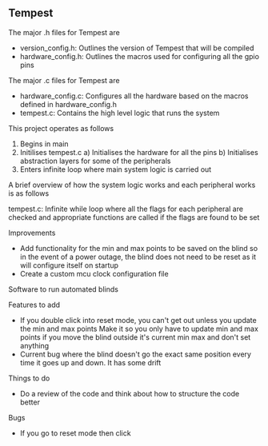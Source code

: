 ## Tempest

The major .h files for Tempest are

- version_config.h: Outlines the version of Tempest that will be compiled
- hardware_config.h: Outlines the macros used for configuring all the gpio pins

The major .c files for Tempest are
- hardware_config.c: Configures all the hardware based on the macros defined in hardware_config.h
- tempest.c: Contains the high level logic that runs the system

This project operates as follows

1) Begins in main
2) Initilises tempest.c
    a) Initialises the hardware for all the pins
    b) Initialises abstraction layers for some of the peripherals
3) Enters infinite loop where main system logic is carried out

A brief overview of how the system logic works and each peripheral works is as follows

tempest.c: Infinite while loop where all the flags for each peripheral are checked and appropriate functions are called if the flags are found to be set


Improvements
- Add functionality for the min and max points to be saved on the blind so in the event of a power outage, the blind does not need to be reset as it will configure itself on startup
- Create a custom mcu clock configuration file 


Software to run automated blinds

Features to add
- If you double click into reset mode, you can't get out unless you update the min and max points Make it so you only have to update min and max points if you move the blind outside it's current min max and don't set anything
- Current bug where the blind doesn't go the exact same position every time it goes up and down. It has some drift


Things to do
- Do a review of the code and think about how to structure the code better


Bugs
- If you go to reset mode then click